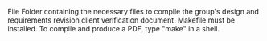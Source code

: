 File Folder containing the necessary files to compile the group's design and 
requirements revision client verification document.
Makefile must be installed. To compile and produce a PDF, type "make" in a shell. 